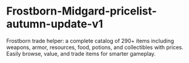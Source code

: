 # Frostborn-Midgard-pricelist-autumn-update-v1
Frostborn trade helper: a complete catalog of 290+ items including weapons, armor, resources, food, potions, and collectibles with prices. Easily browse, value, and trade items for smarter gameplay.
